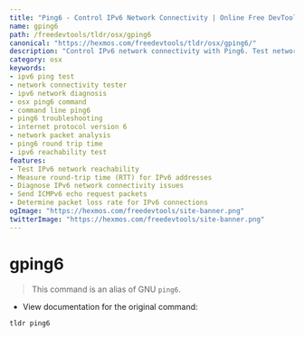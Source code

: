 ```yaml
---
title: "Ping6 - Control IPv6 Network Connectivity | Online Free DevTools by Hexmos"
name: gping6
path: /freedevtools/tldr/osx/gping6
canonical: "https://hexmos.com/freedevtools/tldr/osx/gping6/"
description: "Control IPv6 network connectivity with Ping6. Test network reachability, diagnose connection issues, and measure round-trip times. Free online tool, no registration required."
category: osx
keywords:
- ipv6 ping test
- network connectivity tester
- ipv6 network diagnosis
- osx ping6 command
- command line ping6
- ping6 troubleshooting
- internet protocol version 6
- network packet analysis
- ping6 round trip time
- ipv6 reachability test
features:
- Test IPv6 network reachability
- Measure round-trip time (RTT) for IPv6 addresses
- Diagnose IPv6 network connectivity issues
- Send ICMPv6 echo request packets
- Determine packet loss rate for IPv6 connections
ogImage: "https://hexmos.com/freedevtools/site-banner.png"
twitterImage: "https://hexmos.com/freedevtools/site-banner.png"
---
```


# gping6

> This command is an alias of GNU `ping6`.

- View documentation for the original command:

`tldr ping6`
